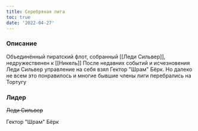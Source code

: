 ```yaml
---
title: Серебряная лига
toc: true
date: '2022-04-27'
---
```


### Описание
Объединённый пиратский флот, собранный [[Леди Сильвер]], недружественен к [[Никель]]
После недавних событий и исчезновения Леди Сильвер управление на себя взял Гектор "Шрам" Бёрк. Но далеко не всем это понравилось и многие бывшие члены лиги перебрались на Тортугу

### Лидер
~~Леди Сильвер~~

Гектор "Шрам" Бёрк